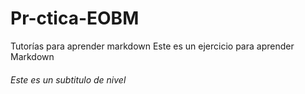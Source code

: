 # Pr-ctica-EOBM
Tutorías para aprender markdown
Este es un ejercicio para aprender Markdown
###### Este es un subtitulo de nivel
